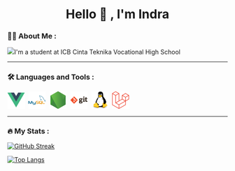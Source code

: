 <div id="header" align="center">
    <h1>
  Hello
 👋 ,
    I'm Indra  
</h1>
</div>

### :man_technologist: About Me :
 <img src="https://media.giphy.com/media/WUlplcMpOCEmTGBtBW/giphy.gif" width="30">I'm a student at ICB Cinta Teknika Vocational High School

---
### :hammer_and_wrench: Languages and Tools :
<div>
   <img src="https://github.com/devicons/devicon/blob/master/icons/vuejs/vuejs-original.svg" title="vju"  width="40" height="40"/>&nbsp;
  <img src="https://github.com/devicons/devicon/blob/master/icons/mysql/mysql-original-wordmark.svg" title="MySQL"  width="40" height="40"/>&nbsp;
     <img src="https://github.com/devicons/devicon/blob/master/icons/nodejs/nodejs-original.svg" title="nodejs"  width="40" height="40"/>&nbsp;
    <img src="https://github.com/devicons/devicon/blob/master/icons/git/git-original-wordmark.svg" title="Git"  width="40" height="40"/>&nbsp;
    <img src="https://github.com/devicons/devicon/blob/master/icons/linux/linux-original.svg" title="lnx"  width="40" height="40"/>&nbsp;
     <img src="https://github.com/devicons/devicon/blob/master/icons/laravel/laravel-original.svg" title="lvvrl" **alt="" width="40" height="40"/>&nbsp;
</div>



---

### :fire: My Stats :
[![GitHub Streak](https://streak-stats.demolab.com?user=KZdra&theme=holi-theme&hide_border=true&border_radius=5.3&mode=weekly)](https://git.io/streak-stats)

[![Top Langs](https://github-readme-stats.vercel.app/api/top-langs/?username=KZdra&layout=compact&theme=transparent)](https://github.com/anuraghazra/github-readme-stats)
